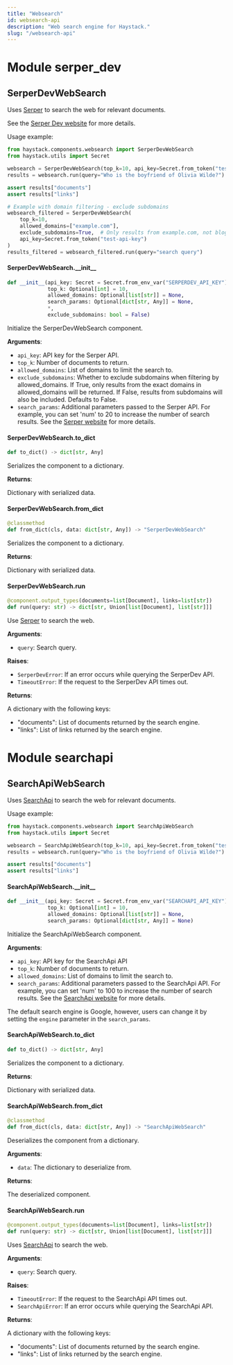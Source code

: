 ```yaml
---
title: "Websearch"
id: websearch-api
description: "Web search engine for Haystack."
slug: "/websearch-api"
---
```


<a id="serper_dev"></a>

# Module serper\_dev

<a id="serper_dev.SerperDevWebSearch"></a>

## SerperDevWebSearch

Uses [Serper](https://serper.dev/) to search the web for relevant documents.

See the [Serper Dev website](https://serper.dev/) for more details.

Usage example:
```python
from haystack.components.websearch import SerperDevWebSearch
from haystack.utils import Secret

websearch = SerperDevWebSearch(top_k=10, api_key=Secret.from_token("test-api-key"))
results = websearch.run(query="Who is the boyfriend of Olivia Wilde?")

assert results["documents"]
assert results["links"]

# Example with domain filtering - exclude subdomains
websearch_filtered = SerperDevWebSearch(
    top_k=10,
    allowed_domains=["example.com"],
    exclude_subdomains=True,  # Only results from example.com, not blog.example.com
    api_key=Secret.from_token("test-api-key")
)
results_filtered = websearch_filtered.run(query="search query")
```

<a id="serper_dev.SerperDevWebSearch.__init__"></a>

#### SerperDevWebSearch.\_\_init\_\_

```python
def __init__(api_key: Secret = Secret.from_env_var("SERPERDEV_API_KEY"),
             top_k: Optional[int] = 10,
             allowed_domains: Optional[list[str]] = None,
             search_params: Optional[dict[str, Any]] = None,
             *,
             exclude_subdomains: bool = False)
```

Initialize the SerperDevWebSearch component.

**Arguments**:

- `api_key`: API key for the Serper API.
- `top_k`: Number of documents to return.
- `allowed_domains`: List of domains to limit the search to.
- `exclude_subdomains`: Whether to exclude subdomains when filtering by allowed_domains.
If True, only results from the exact domains in allowed_domains will be returned.
If False, results from subdomains will also be included. Defaults to False.
- `search_params`: Additional parameters passed to the Serper API.
For example, you can set 'num' to 20 to increase the number of search results.
See the [Serper website](https://serper.dev/) for more details.

<a id="serper_dev.SerperDevWebSearch.to_dict"></a>

#### SerperDevWebSearch.to\_dict

```python
def to_dict() -> dict[str, Any]
```

Serializes the component to a dictionary.

**Returns**:

Dictionary with serialized data.

<a id="serper_dev.SerperDevWebSearch.from_dict"></a>

#### SerperDevWebSearch.from\_dict

```python
@classmethod
def from_dict(cls, data: dict[str, Any]) -> "SerperDevWebSearch"
```

Serializes the component to a dictionary.

**Returns**:

Dictionary with serialized data.

<a id="serper_dev.SerperDevWebSearch.run"></a>

#### SerperDevWebSearch.run

```python
@component.output_types(documents=list[Document], links=list[str])
def run(query: str) -> dict[str, Union[list[Document], list[str]]]
```

Use [Serper](https://serper.dev/) to search the web.

**Arguments**:

- `query`: Search query.

**Raises**:

- `SerperDevError`: If an error occurs while querying the SerperDev API.
- `TimeoutError`: If the request to the SerperDev API times out.

**Returns**:

A dictionary with the following keys:
- "documents": List of documents returned by the search engine.
- "links": List of links returned by the search engine.

<a id="searchapi"></a>

# Module searchapi

<a id="searchapi.SearchApiWebSearch"></a>

## SearchApiWebSearch

Uses [SearchApi](https://www.searchapi.io/) to search the web for relevant documents.

Usage example:
```python
from haystack.components.websearch import SearchApiWebSearch
from haystack.utils import Secret

websearch = SearchApiWebSearch(top_k=10, api_key=Secret.from_token("test-api-key"))
results = websearch.run(query="Who is the boyfriend of Olivia Wilde?")

assert results["documents"]
assert results["links"]
```

<a id="searchapi.SearchApiWebSearch.__init__"></a>

#### SearchApiWebSearch.\_\_init\_\_

```python
def __init__(api_key: Secret = Secret.from_env_var("SEARCHAPI_API_KEY"),
             top_k: Optional[int] = 10,
             allowed_domains: Optional[list[str]] = None,
             search_params: Optional[dict[str, Any]] = None)
```

Initialize the SearchApiWebSearch component.

**Arguments**:

- `api_key`: API key for the SearchApi API
- `top_k`: Number of documents to return.
- `allowed_domains`: List of domains to limit the search to.
- `search_params`: Additional parameters passed to the SearchApi API.
For example, you can set 'num' to 100 to increase the number of search results.
See the [SearchApi website](https://www.searchapi.io/) for more details.

The default search engine is Google, however, users can change it by setting the `engine`
parameter in the `search_params`.

<a id="searchapi.SearchApiWebSearch.to_dict"></a>

#### SearchApiWebSearch.to\_dict

```python
def to_dict() -> dict[str, Any]
```

Serializes the component to a dictionary.

**Returns**:

Dictionary with serialized data.

<a id="searchapi.SearchApiWebSearch.from_dict"></a>

#### SearchApiWebSearch.from\_dict

```python
@classmethod
def from_dict(cls, data: dict[str, Any]) -> "SearchApiWebSearch"
```

Deserializes the component from a dictionary.

**Arguments**:

- `data`: The dictionary to deserialize from.

**Returns**:

The deserialized component.

<a id="searchapi.SearchApiWebSearch.run"></a>

#### SearchApiWebSearch.run

```python
@component.output_types(documents=list[Document], links=list[str])
def run(query: str) -> dict[str, Union[list[Document], list[str]]]
```

Uses [SearchApi](https://www.searchapi.io/) to search the web.

**Arguments**:

- `query`: Search query.

**Raises**:

- `TimeoutError`: If the request to the SearchApi API times out.
- `SearchApiError`: If an error occurs while querying the SearchApi API.

**Returns**:

A dictionary with the following keys:
- "documents": List of documents returned by the search engine.
- "links": List of links returned by the search engine.

